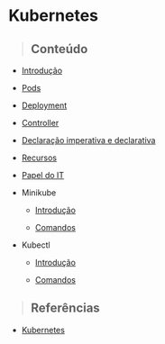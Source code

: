 # Kubernetes

> ## **Conteúdo**

- [Introdução](/kubernetes/introducao.md)

- [Pods](/kubernetes/pods.md)

- [Deployment](/kubernetes/deployment.md)

- [Controller](/kubernetes/controller.md)

- [Declaração imperativa e declarativa](/kubernetes/imperativo-declarativo.md)

- [Recursos](/kubernetes/recursos.md)

- [Papel do IT](/kubernetes/papel-do-it.md)

- Minikube

    - [Introdução](/kubernetes/minikube/introducao.md)

    - [Comandos](/kubernetes/minikube/comandos.md)

- Kubectl

  - [Introdução](/kubernetes/kubectl/introducao.md)

  - [Comandos](/kubernetes/kubectl/comandos.md)

> ## **Referências**

- [Kubernetes](/kubernetes/references.md)
